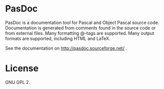 # PasDoc

PasDoc is a documentation tool for Pascal and Object Pascal source code.
Documentation is generated from comments found in the source code
or from external files. Many formatting @-tags are supported.
Many output formats are supported, including HTML and LaTeX.

See the documentation on http://pasdoc.sourceforge.net/ .

# License

GNU GPL 2.
